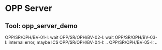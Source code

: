 # OPP Server
## Tool: opp_server_demo
OPP/SR/OPH/BV-01-I: wait
OPP/SR/OPH/BV-02-I: wait
OPP/SR/OPH/BV-03-I: internal error, maybe ICS
OPP/SR/OPH/BV-04-I: ..
OPP/SR/OPH/BV-05-I: ..
